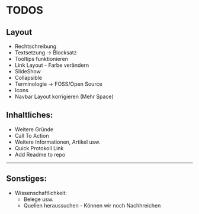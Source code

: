 # TODOS

## Layout
- Rechtschreibung 
- Textsetzung	-> Blocksatz
- Tooltips funktionieren  
- Link Layout - Farbe verändern 
- SlideShow
- Collapsible
- Terminologie -> FOSS/Open Source 
- Icons
- Navbar Layout korrigieren (Mehr Space)


## Inhaltliches:

- Weitere Gründe 
- Call To Action 
- Weitere Informationen, Artikel usw.
- Quick Protokoll Link
- Add Readme to repo
----

## Sonstiges:
- Wissenschaftlichkeit:
	- Belege usw.
	- Quellen heraussuchen - Können wir noch Nachhreichen  
